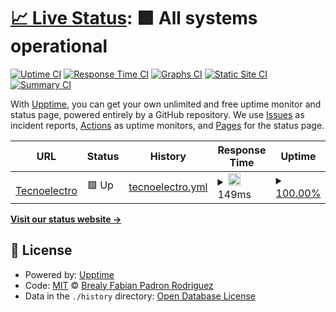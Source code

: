 # [📈 Live Status](https://tecnoelectrocomercioonline.github.io/upptime): <!--live status--> **🟩 All systems operational**

[![Uptime CI](https://github.com/NigarumOvum/upptime/workflows/Uptime%20CI/badge.svg)](https://github.com/NigarumOvum/upptime/actions?query=workflow%3A%22Uptime+CI%22)
[![Response Time CI](https://github.com/NigarumOvum/upptime/workflows/Response%20Time%20CI/badge.svg)](https://github.com/NigarumOvum/upptime/actions?query=workflow%3A%22Response+Time+CI%22)
[![Graphs CI](https://github.com/NigarumOvum/upptime/workflows/Graphs%20CI/badge.svg)](https://github.com/NigarumOvum/upptime/actions?query=workflow%3A%22Graphs+CI%22)
[![Static Site CI](https://github.com/NigarumOvum/upptime/workflows/Static%20Site%20CI/badge.svg)](https://github.com/NigarumOvum/upptime/actions?query=workflow%3A%22Static+Site+CI%22)
[![Summary CI](https://github.com/NigarumOvum/upptime/workflows/Summary%20CI/badge.svg)](https://github.com/NigarumOvum/upptime/actions?query=workflow%3A%22Summary+CI%22)

With [Upptime](https://upptime.js.org), you can get your own unlimited and free uptime monitor and status page, powered entirely by a GitHub repository. We use [Issues](https://github.com/NigarumOvum/upptime/issues) as incident reports, [Actions](https://github.com/NigarumOvum/upptime/actions) as uptime monitors, and [Pages](https://NigarumOvum.github.io/upptime) for the status page.

<!--start: status pages-->
<!-- This summary is generated by Upptime (https://github.com/upptime/upptime) -->
<!-- Do not edit this manually, your changes will be overwritten -->
<!-- prettier-ignore -->
| URL | Status | History | Response Time | Uptime |
| --- | ------ | ------- | ------------- | ------ |
| <img alt="" src="https://icons.duckduckgo.com/ip3/tecnoelectrocomercioonline.com.ico" height="13"> [Tecnoelectro](https://tecnoelectrocomercioonline.com) | 🟩 Up | [tecnoelectro.yml](https://github.com/tecnoelectrocomercioonline/Uptime-Monitoring/commits/HEAD/history/tecnoelectro.yml) | <details><summary><img alt="Response time graph" src="./graphs/tecnoelectro/response-time-week.png" height="20"> 149ms</summary><br><a href="https://tecnoelectrocomercioonline.github.io/upptime/history/tecnoelectro"><img alt="Response time 270" src="https://img.shields.io/endpoint?url=https%3A%2F%2Fraw.githubusercontent.com%2Ftecnoelectrocomercioonline%2FUptime-Monitoring%2FHEAD%2Fapi%2Ftecnoelectro%2Fresponse-time.json"></a><br><a href="https://tecnoelectrocomercioonline.github.io/upptime/history/tecnoelectro"><img alt="24-hour response time 68" src="https://img.shields.io/endpoint?url=https%3A%2F%2Fraw.githubusercontent.com%2Ftecnoelectrocomercioonline%2FUptime-Monitoring%2FHEAD%2Fapi%2Ftecnoelectro%2Fresponse-time-day.json"></a><br><a href="https://tecnoelectrocomercioonline.github.io/upptime/history/tecnoelectro"><img alt="7-day response time 149" src="https://img.shields.io/endpoint?url=https%3A%2F%2Fraw.githubusercontent.com%2Ftecnoelectrocomercioonline%2FUptime-Monitoring%2FHEAD%2Fapi%2Ftecnoelectro%2Fresponse-time-week.json"></a><br><a href="https://tecnoelectrocomercioonline.github.io/upptime/history/tecnoelectro"><img alt="30-day response time 146" src="https://img.shields.io/endpoint?url=https%3A%2F%2Fraw.githubusercontent.com%2Ftecnoelectrocomercioonline%2FUptime-Monitoring%2FHEAD%2Fapi%2Ftecnoelectro%2Fresponse-time-month.json"></a><br><a href="https://tecnoelectrocomercioonline.github.io/upptime/history/tecnoelectro"><img alt="1-year response time 270" src="https://img.shields.io/endpoint?url=https%3A%2F%2Fraw.githubusercontent.com%2Ftecnoelectrocomercioonline%2FUptime-Monitoring%2FHEAD%2Fapi%2Ftecnoelectro%2Fresponse-time-year.json"></a></details> | <details><summary><a href="https://tecnoelectrocomercioonline.github.io/upptime/history/tecnoelectro">100.00%</a></summary><a href="https://tecnoelectrocomercioonline.github.io/upptime/history/tecnoelectro"><img alt="All-time uptime 100.00%" src="https://img.shields.io/endpoint?url=https%3A%2F%2Fraw.githubusercontent.com%2Ftecnoelectrocomercioonline%2FUptime-Monitoring%2FHEAD%2Fapi%2Ftecnoelectro%2Fuptime.json"></a><br><a href="https://tecnoelectrocomercioonline.github.io/upptime/history/tecnoelectro"><img alt="24-hour uptime 100.00%" src="https://img.shields.io/endpoint?url=https%3A%2F%2Fraw.githubusercontent.com%2Ftecnoelectrocomercioonline%2FUptime-Monitoring%2FHEAD%2Fapi%2Ftecnoelectro%2Fuptime-day.json"></a><br><a href="https://tecnoelectrocomercioonline.github.io/upptime/history/tecnoelectro"><img alt="7-day uptime 100.00%" src="https://img.shields.io/endpoint?url=https%3A%2F%2Fraw.githubusercontent.com%2Ftecnoelectrocomercioonline%2FUptime-Monitoring%2FHEAD%2Fapi%2Ftecnoelectro%2Fuptime-week.json"></a><br><a href="https://tecnoelectrocomercioonline.github.io/upptime/history/tecnoelectro"><img alt="30-day uptime 100.00%" src="https://img.shields.io/endpoint?url=https%3A%2F%2Fraw.githubusercontent.com%2Ftecnoelectrocomercioonline%2FUptime-Monitoring%2FHEAD%2Fapi%2Ftecnoelectro%2Fuptime-month.json"></a><br><a href="https://tecnoelectrocomercioonline.github.io/upptime/history/tecnoelectro"><img alt="1-year uptime 100.00%" src="https://img.shields.io/endpoint?url=https%3A%2F%2Fraw.githubusercontent.com%2Ftecnoelectrocomercioonline%2FUptime-Monitoring%2FHEAD%2Fapi%2Ftecnoelectro%2Fuptime-year.json"></a></details>

<!--end: status pages-->

[**Visit our status website →**](https://NigarumOvum.github.io/upptime)

## 📄 License

- Powered by: [Upptime](https://github.com/upptime/upptime)
- Code: [MIT](./LICENSE) © [Brealy Fabian Padron Rodriguez](https://neighbordevcr.com)
- Data in the `./history` directory: [Open Database License](https://opendatacommons.org/licenses/odbl/1-0/)
